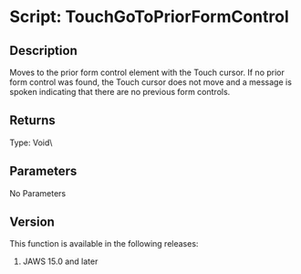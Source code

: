 # Script: TouchGoToPriorFormControl

## Description

Moves to the prior form control element with the Touch cursor. If no
prior form control was found, the Touch cursor does not move and a
message is spoken indicating that there are no previous form controls.

## Returns

Type: Void\

## Parameters

No Parameters

## Version

This function is available in the following releases:

1.  JAWS 15.0 and later
